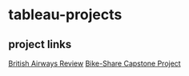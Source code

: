 # tableau-projects

## project links
[British Airways Review](https://public.tableau.com/app/profile/glen8597/viz/BritishAirwaysReview_17271678444790/Dashboard1)
[Bike-Share Capstone Project](https://public.tableau.com/app/profile/glen8597/viz/CyclisticCapstoneProject_17204350436660/CyclisticDashboard)
